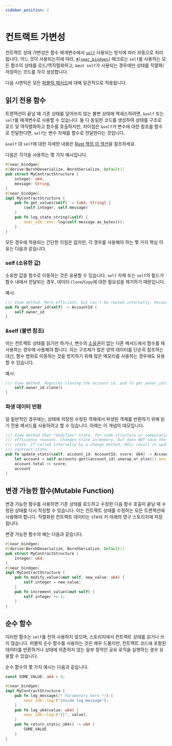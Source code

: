 ```yaml
---
sidebar_position: 2
---
```


# 컨트랙트 가변성

컨트랙트 상태 가변성은 함수 매개변수에서 [`self`](https://doc.rust-lang.org/std/keyword.self.html) 사용되는 방식에 따라 자동으로 처리됩니다. 어느 것이 사용되는지에 따라, [`#[near_bindgen]`](../contract-structure/near-bindgen.md) 매크로는 `self`를 사용하는 모든 함수의 상태를 로드/역직렬화하고, `&mut self`가 사용되는 경우에만 상태를 직렬화/저장하는 코드를 각각 생성합니다.

다음 시멘틱은 모든 [퍼블릭 메서드](public-methods.md)에 대해 일관적으로 적용됩니다.

## 읽기 전용 함수

트랜잭션이 끝날 때 기존 상태를 덮어쓰지 않는 불변 상태에 액세스하려면, `&self` 또는 `self`를 매개변수로 사용할 수 있습니다. 둘 다 동일한 코드를 생성하여 상태를 구조로 로드 및 역직렬화하고 함수를 호출하지만, 차이점은 `&self`거 변수에 대한 참조를 함수로 전달한다면, `self`는 변수 자체를 함수로 전달한다는 것입니다.

`&self` 대 `self`에 대한 자세한 내용은 [Rust 책의 이 섹션](https://doc.rust-lang.org/stable/book/ch05-03-method-syntax.html?highlight=capture%20self#defining-methods)을 참조하세요.

다음은 각각을 사용하는 몇 가지 예시입니다.

```rust
#[near_bindgen]
#[derive(BorshDeserialize, BorshSerialize, Default)]
pub struct MyContractStructure {
    integer: u64,
    message: String,
}
#[near_bindgen]
impl MyContractStructure {
    pub fn get_values(self) -> (u64, String) {
        (self.integer, self.message)
    }
    pub fn log_state_string(&self) {
        near_sdk::env::log(self.message.as_bytes());
    }
}
```

모든 경우에 적용되는 간단한 지침은 없지만, 각 경우를 사용해야 하는 몇 가지 핵심 이유는 다음과 같습니다.

### self (소유한 값)

소유한 값을 함수로 이동하는 것은 유용할 수 있습니다. `self` 자체 또는 `self`의 필드가 함수 내에서 전달되는 경우, 데이터 `Clone`/`Copy`에 대한 필요성을 제거하기 때문입니다.

예시:

```rust
/// View method. More efficient, but can't be reused internally, because it consumes self.
pub fn get_owner_id(self) -> AccountId {
    self.owner_id
}
```

### &self (불변 참조)

이는 컨트랙트 상태를 읽기만 하거나, 변수의 [소유권](https://doc.rust-lang.org/book/ch04-01-what-is-ownership.html)이 없는 다른 메서드에서 함수를 재사용하는 경우에 사용해야 합니다. 이는 구조체가 많은 양의 데이터를 단순히 참조하는 대신, 함수 범위로 이동하는 것을 방지하기 위해 많은 메모리를 사용하는 경우에도 유용할 수 있습니다.

예시:

```rust
/// View method. Requires cloning the account id. pub fn get_owner_id(&self) -> AccountId {
    self.owner_id.clone()
}
```

### 파생 데이터 반환

덜 일반적인 경우에는, 상태에 저장된 수정된 객체에서 파생된 객체를 반환하기 위해 읽기 전용 메서드를 사용하려고 할 수 있습니다. 아래는 이 개념의 데모입니다.

```rust
/// View method that "modifies" state, for code structure or computational
/// efficiency reasons. Changes state in-memory, but does NOT save the new
/// state. If called internally by a change method, WILL result in updated
/// contract state.
pub fn update_stats(&self, account_id: AccountId, score: U64) -> Account {
    let account = self.accounts.get(&account_id).unwrap_or_else(|| env::panic_str("ERR_ACCT_NOT_FOUND"));
    account.total += score;
    account
}
```

## 변경 가능한 함수(Mutable Function)

변경 가능한 함수를 사용하면 기존 상태를 로드하고 수정한 다음 함수 호출이 끝날 때 수정된 상태를 다시 작성할 수 있습니다. 이는 컨트랙트 상태를 수정하는 모든 트랜잭션에 사용해야 합니다. 직렬화된 컨트랙트 데이터는 `STATE` 키 아래의 영구 스토리지에 저장됩니다.

변경 가능한 함수의 예는 다음과 같습니다.

```rust
#[near_bindgen]
#[derive(BorshDeserialize, BorshSerialize, Default)]
pub struct MyContractStructure {
    integer: u64,
}
#[near_bindgen]
impl MyContractStructure {
    pub fn modify_value(&mut self, new_value: u64) {
        self.integer = new_value;
    }
    pub fn increment_value(&mut self) {
        self.integer += 1;
    }
}
```

## 순수 함수

이러한 함수는 `self`를 전혀 사용하지 않으며, 스토리지에서 컨트랙트 상태를 읽거나 쓰지 않습니다. 퍼블릭 순수 함수를 사용하는 것은 매우 드물지만, 컨트랙트 코드에 포함된 데이터를 반환하거나 상태에 의존하지 않는 일부 정적인 공유 로직을 실행하는 경우 유용할 수 있습니다.

순수 함수의 몇 가지 예시는 다음과 같습니다.

```rust
const SOME_VALUE: u64 = 8;

#[near_bindgen]
impl MyContractStructure {
    pub fn log_message(/* Parameters here */) {
        near_sdk::log!("inside log message");
    }
    pub fn log_u64(value: u64) {
        near_sdk::log!("{}", value);
    }
    pub fn return_static_u64() -> u64 {
        SOME_VALUE
    }
}
```
